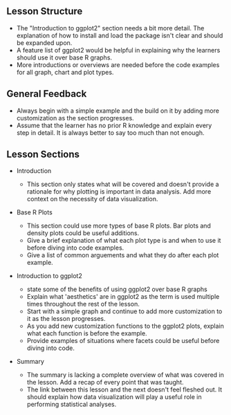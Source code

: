 ## Lesson Structure

* The "Introduction to ggplot2" section needs a bit more detail. The explanation of how to install and load the package isn't clear and should be expanded upon.
* A feature list of ggplot2 would be helpful in explaining why the learners should use it over base R graphs. 
* More introductions or overviews are needed before the code examples for all graph, chart and plot types. 

## General Feedback

* Always begin with a simple example and the build on it by adding more customization as the section progresses.
* Assume that the learner has no prior R knowledge and explain every step in detail. It is always better to say too much than not enough.

## Lesson Sections

* Introduction
    * This section only states what will be covered and doesn't provide a rationale for why plotting is important in data analysis. Add more context on the necessity of data visualization.

* Base R Plots
    * This section could use more types of base R plots. Bar plots and density plots could be useful additions. 
    * Give a brief explanation of what each plot type is and when to use it before diving into code examples.
    * Give a list of common arguements and what they do after each plot example.

* Introduction to ggplot2
    * state some of the benefits of using ggplot2 over base R graphs
    * Explain what 'aesthetics' are in ggplot2 as the term is used multiple times throughout the rest of the lesson. 
    * Start with a simple graph and continue to add more customization to it as the lesson progresses.
    * As you add new customization functions to the ggplot2 plots, explain what each function is before the example.
    * Provide examples of situations where facets could be useful before diving into code. 

* Summary 
    * The summary is lacking a complete overview of what was covered in the lesson. Add a recap of every point that was taught. 
    * The link between this lesson and the next doesn't feel fleshed out. It should explain how data visualization will play a useful role in performing statistical analyses. 